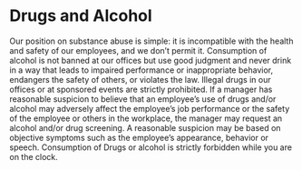 # Drugs and Alcohol

Our position on substance abuse is simple: it is incompatible with the health and safety of our employees, and we don’t permit it. Consumption of alcohol is not banned at our offices but use good judgment and never drink in a way that leads to impaired performance or inappropriate behavior, endangers the safety of others, or violates the law. Illegal drugs in our offices or at sponsored events are strictly prohibited. If a manager has reasonable suspicion to believe that an employee’s use of drugs and/or alcohol may adversely affect the employee’s job performance or the safety of the employee or others in the workplace, the manager may request an alcohol and/or drug screening. A reasonable suspicion may be based on objective symptoms such as the employee’s appearance, behavior or speech. Consumption of Drugs or alcohol is strictly forbidden while you are on the clock.
